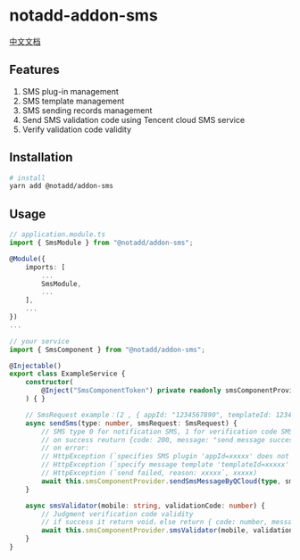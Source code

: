 # notadd-addon-sms

[中文文档](./README_zh.md)

## Features

1. SMS plug-in management
2. SMS template management
3. SMS sending records management
4. Send SMS validation code using Tencent cloud SMS service
5. Verify validation code validity

## Installation

```bash
# install
yarn add @notadd/addon-sms
```

## Usage

```typescript
// application.module.ts
import { SmsModule } from "@notadd/addon-sms";

@Module({
    imports: [
        ...
        SmsModule,
        ...
    ],
    ...
})
...

// your service
import { SmsComponent } from "@notadd/addon-sms";

@Injectable()
export class ExampleService {
    constructor(
        @Inject("SmsComponentToken") private readonly smsComponentProvider: SmsComponent,
    ) { }

    // SmsRequest example：(2 , { appId: "1234567890", templateId: 123456, templateParam: ["xxxxx", "xxxxx"], "mobile": ["13512345678"] })
    async sendSms(type: number, smsRequest: SmsRequest) {
        // SMS type 0 for notification SMS, 1 for verification code SMS, 2 for custom parameters SMS
        // on success reuturn {code: 200, message: "send message successful" }
        // on error:
        // HttpException (`specifies SMS plugin 'appId=xxxxx' does not exist`, 404)
        // HttpException (`specify message template 'templateId=xxxxx' does not exist`, 404)
        // HttpException (`send failed, reason: xxxxx`, xxxxx)
        await this.smsComponentProvider.sendSmsMessageByQCloud(type, smsRequest);
    }

    async smsValidator(mobile: string, validationCode: number) {
        // Judgment verification code validity
        // if success it return void，else return { code: number, message: string }
        await this.smsComponentProvider.smsValidator(mobile, validationCode);
    }
}
```